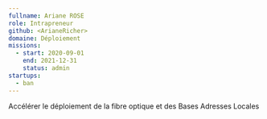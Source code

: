 ```yaml
---
fullname: Ariane ROSE
role: Intrapreneur
github: <ArianeRicher>
domaine: Déploiement
missions:
  - start: 2020-09-01
    end: 2021-12-31
    status: admin
startups: 
  - ban
---
```


Accélérer le déploiement de la fibre optique et des Bases Adresses Locales
